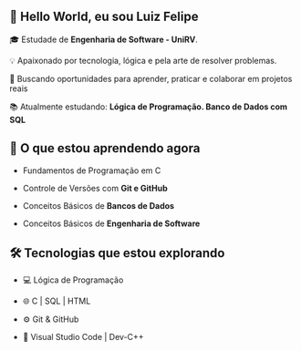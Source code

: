 ## 👋 Hello World, eu sou Luiz Felipe

🎓 Estudade de **Engenharia de Software - UniRV**. 

💡 Apaixonado por tecnologia, lógica e pela arte de resolver problemas.

🚀 Buscando oportunidades para aprender, praticar e colaborar em projetos reais

📚 Atualmente estudando: **Lógica de Programação. Banco de Dados com SQL**

## 🌱 O que estou aprendendo agora

- Fundamentos de Programação em C

- Controle de Versões com **Git e GitHub**

- Conceitos Básicos de **Bancos de Dados**

- Conceitos Básicos de **Engenharia de Software**

## 🛠 Tecnologias que estou explorando

- 💻 Lógica de Programação

- 🌐 C | SQL | HTML

- ⚙ Git & GitHub

- 📘 Visual Studio Code | Dev-C++
